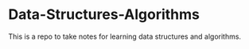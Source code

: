 # Data-Structures-Algorithms
This is a repo to take notes for learning data structures and algorithms.
